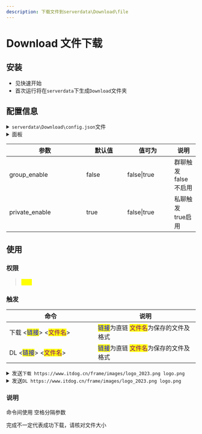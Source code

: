 ```yaml
---
description: 下载文件到serverdata\Download\file
---
```


# Download 文件下载

## 安装

* 见快速开始
* 首次运行将在`serverdata`下生成`Download`文件夹

## 配置信息

<details>

<summary><code>serverdata\Download\config.json</code>文件</summary>

```json
{
    "group_enable":false,
    "private_enable":true
}
```

</details>

<details>

<summary>面板</summary>



</details>

<table><thead><tr><th width="189">参数</th><th width="93">默认值</th><th width="109">值可为</th><th>说明</th></tr></thead><tbody><tr><td>group_enable</td><td>false</td><td>false|true</td><td>群聊触发 false不启用</td></tr><tr><td>private_enable</td><td>true</td><td>false|true</td><td>私聊触发 true启用</td></tr></tbody></table>

## 使用

### 权限

> <mark style="color:yellow;">管理</mark>

### 触发

<table><thead><tr><th width="220">命令</th><th>说明</th></tr></thead><tbody><tr><td>下载 &#x3C;<mark style="color:blue;">链接</mark>> &#x3C;<mark style="color:purple;">文件名</mark>></td><td><mark style="color:blue;">链接</mark>为直链 <mark style="color:purple;">文件名</mark>为保存的文件及格式</td></tr><tr><td>DL &#x3C;<mark style="color:blue;">链接</mark>> &#x3C;<mark style="color:purple;">文件名</mark>></td><td><mark style="color:blue;">链接</mark>为直链 <mark style="color:purple;">文件名</mark>为保存的文件及格式</td></tr></tbody></table>

<details>

<summary> 发送<code>下载 https://www.itdog.cn/frame/images/logo_2023.png logo.png</code></summary>

完成, 请核对大小: 0.01MB

</details>

<details>

<summary> 发送<code>DL https://www.itdog.cn/frame/images/logo_2023.png logo.png</code></summary>

完成, 请核对大小: 0.01MB

</details>

### 说明

命令间使用 空格分隔参数

完成不一定代表成功下载，请核对文件大小
